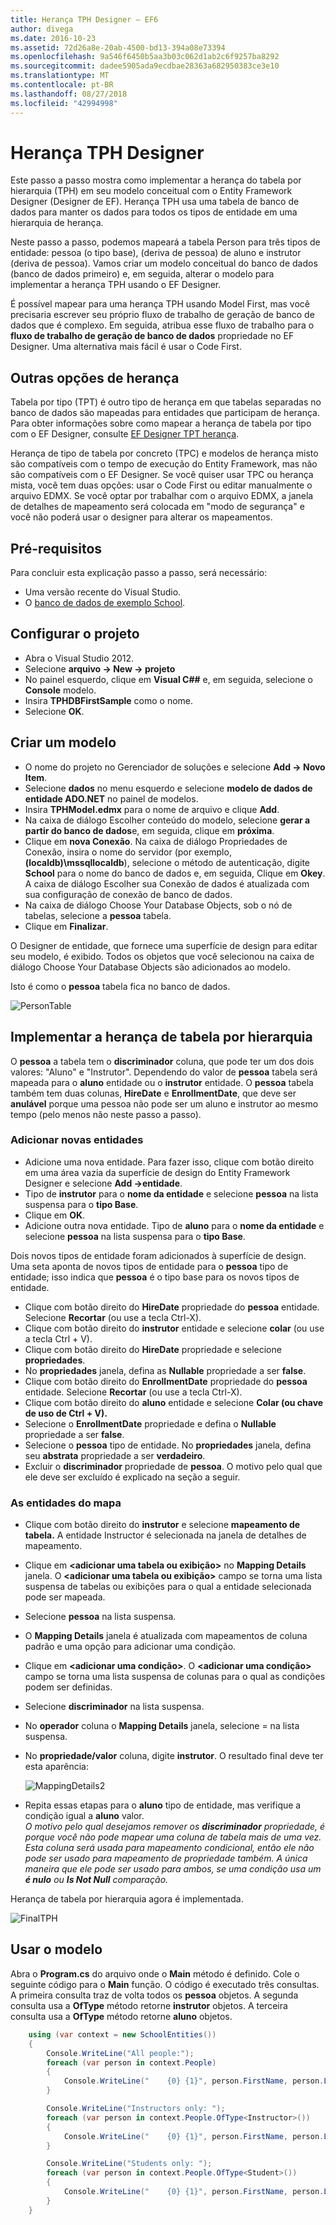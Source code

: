 ```yaml
---
title: Herança TPH Designer – EF6
author: divega
ms.date: 2016-10-23
ms.assetid: 72d26a8e-20ab-4500-bd13-394a08e73394
ms.openlocfilehash: 9a546f6450b5aa3b03c062d1ab2c6f9257ba8292
ms.sourcegitcommit: dadee5905ada9ecdbae28363a682950383ce3e10
ms.translationtype: MT
ms.contentlocale: pt-BR
ms.lasthandoff: 08/27/2018
ms.locfileid: "42994998"
---
```

# <a name="designer-tph-inheritance"></a>Herança TPH Designer
Este passo a passo mostra como implementar a herança do tabela por hierarquia (TPH) em seu modelo conceitual com o Entity Framework Designer (Designer de EF). Herança TPH usa uma tabela de banco de dados para manter os dados para todos os tipos de entidade em uma hierarquia de herança.

Neste passo a passo, podemos mapeará a tabela Person para três tipos de entidade: pessoa (o tipo base), (deriva de pessoa) de aluno e instrutor (deriva de pessoa). Vamos criar um modelo conceitual do banco de dados (banco de dados primeiro) e, em seguida, alterar o modelo para implementar a herança TPH usando o EF Designer.

É possível mapear para uma herança TPH usando Model First, mas você precisaria escrever seu próprio fluxo de trabalho de geração de banco de dados que é complexo. Em seguida, atribua esse fluxo de trabalho para o **fluxo de trabalho de geração de banco de dados** propriedade no EF Designer. Uma alternativa mais fácil é usar o Code First.

## <a name="other-inheritance-options"></a>Outras opções de herança

Tabela por tipo (TPT) é outro tipo de herança em que tabelas separadas no banco de dados são mapeadas para entidades que participam de herança.  Para obter informações sobre como mapear a herança de tabela por tipo com o EF Designer, consulte [EF Designer TPT herança](~/ef6/modeling/designer/inheritance/tpt.md).

Herança de tipo de tabela por concreto (TPC) e modelos de herança misto são compatíveis com o tempo de execução do Entity Framework, mas não são compatíveis com o EF Designer. Se você quiser usar TPC ou herança mista, você tem duas opções: usar o Code First ou editar manualmente o arquivo EDMX. Se você optar por trabalhar com o arquivo EDMX, a janela de detalhes de mapeamento será colocada em "modo de segurança" e você não poderá usar o designer para alterar os mapeamentos.

## <a name="prerequisites"></a>Pré-requisitos

Para concluir esta explicação passo a passo, será necessário:

- Uma versão recente do Visual Studio.
- O [banco de dados de exemplo School](~/ef6/resources/school-database.md).

## <a name="set-up-the-project"></a>Configurar o projeto

-   Abra o Visual Studio 2012.
-   Selecione **arquivo -&gt; New -&gt; projeto**
-   No painel esquerdo, clique em **Visual C#\#** e, em seguida, selecione o **Console** modelo.
-   Insira **TPHDBFirstSample** como o nome.
-   Selecione **OK**.

## <a name="create-a-model"></a>Criar um modelo

-   O nome do projeto no Gerenciador de soluções e selecione **Add -&gt; Novo Item**.
-   Selecione **dados** no menu esquerdo e selecione **modelo de dados de entidade ADO.NET** no painel de modelos.
-   Insira **TPHModel.edmx** para o nome de arquivo e clique **Add**.
-   Na caixa de diálogo Escolher conteúdo do modelo, selecione **gerar a partir do banco de dados**e, em seguida, clique em **próxima**.
-   Clique em **nova Conexão**.
    Na caixa de diálogo Propriedades de Conexão, insira o nome do servidor (por exemplo, **(localdb)\\mssqllocaldb**), selecione o método de autenticação, digite **School** para o nome do banco de dados e, em seguida, Clique em **Okey**.
    A caixa de diálogo Escolher sua Conexão de dados é atualizada com sua configuração de conexão de banco de dados.
-   Na caixa de diálogo Choose Your Database Objects, sob o nó de tabelas, selecione a **pessoa** tabela.
-   Clique em **Finalizar**.

O Designer de entidade, que fornece uma superfície de design para editar seu modelo, é exibido. Todos os objetos que você selecionou na caixa de diálogo Choose Your Database Objects são adicionados ao modelo.

Isto é como o **pessoa** tabela fica no banco de dados.

![PersonTable](~/ef6/media/persontable.png) 

## <a name="implement-table-per-hierarchy-inheritance"></a>Implementar a herança de tabela por hierarquia

O **pessoa** a tabela tem o **discriminador** coluna, que pode ter um dos dois valores: "Aluno" e "Instrutor". Dependendo do valor de **pessoa** tabela será mapeada para o **aluno** entidade ou o **instrutor** entidade. O **pessoa** tabela também tem duas colunas, **HireDate** e **EnrollmentDate**, que deve ser **anulável** porque uma pessoa não pode ser um aluno e instrutor ao mesmo tempo (pelo menos não neste passo a passo).

### <a name="add-new-entities"></a>Adicionar novas entidades

-   Adicione uma nova entidade.
    Para fazer isso, clique com botão direito em uma área vazia da superfície de design do Entity Framework Designer e selecione **Add -&gt;entidade**.
-   Tipo de **instrutor** para o **nome da entidade** e selecione **pessoa** na lista suspensa para o **tipo Base**.
-   Clique em **OK**.
-   Adicione outra nova entidade. Tipo de **aluno** para o **nome da entidade** e selecione **pessoa** na lista suspensa para o **tipo Base**.

Dois novos tipos de entidade foram adicionados à superfície de design. Uma seta aponta de novos tipos de entidade para o **pessoa** tipo de entidade; isso indica que **pessoa** é o tipo base para os novos tipos de entidade.

-   Clique com botão direito do **HireDate** propriedade do **pessoa** entidade. Selecione **Recortar** (ou use a tecla Ctrl-X).
-   Clique com botão direito do **instrutor** entidade e selecione **colar** (ou use a tecla Ctrl + V).
-   Clique com botão direito do **HireDate** propriedade e selecione **propriedades**.
-   No **propriedades** janela, defina as **Nullable** propriedade a ser **false**.
-   Clique com botão direito do **EnrollmentDate** propriedade do **pessoa** entidade. Selecione **Recortar** (ou use a tecla Ctrl-X).
-   Clique com botão direito do **aluno** entidade e selecione **Colar (ou chave de uso de Ctrl + V).**
-   Selecione o **EnrollmentDate** propriedade e defina o **Nullable** propriedade a ser **false**.
-   Selecione o **pessoa** tipo de entidade. No **propriedades** janela, defina seu **abstrata** propriedade a ser **verdadeiro**.
-   Excluir o **discriminador** propriedade de **pessoa**. O motivo pelo qual que ele deve ser excluído é explicado na seção a seguir.

### <a name="map-the-entities"></a>As entidades do mapa

-   Clique com botão direito do **instrutor** e selecione **mapeamento de tabela.**
    A entidade Instructor é selecionada na janela de detalhes de mapeamento.
-   Clique em **&lt;adicionar uma tabela ou exibição&gt;** no **Mapping Details** janela.
    O **&lt;adicionar uma tabela ou exibição&gt;** campo se torna uma lista suspensa de tabelas ou exibições para o qual a entidade selecionada pode ser mapeada.
-   Selecione **pessoa** na lista suspensa.
-   O **Mapping Details** janela é atualizada com mapeamentos de coluna padrão e uma opção para adicionar uma condição.
-   Clique em  **&lt;adicionar uma condição&gt;**.
    O **&lt;adicionar uma condição&gt;** campo se torna uma lista suspensa de colunas para o qual as condições podem ser definidas.
-   Selecione **discriminador** na lista suspensa.
-   No **operador** coluna o **Mapping Details** janela, selecione = na lista suspensa.
-   No **propriedade/valor** coluna, digite **instrutor**. O resultado final deve ter esta aparência:

    ![MappingDetails2](~/ef6/media/mappingdetails2.png)

-   Repita essas etapas para o **aluno** tipo de entidade, mas verifique a condição igual a **aluno** valor.  
    *O motivo pelo qual desejamos remover os **discriminador** propriedade, é porque você não pode mapear uma coluna de tabela mais de uma vez. Esta coluna será usada para mapeamento condicional, então ele não pode ser usado para mapeamento de propriedade também. A única maneira que ele pode ser usado para ambos, se uma condição usa um **é nulo** ou **Is Not Null** comparação.*

Herança de tabela por hierarquia agora é implementada.

![FinalTPH](~/ef6/media/finaltph.png)

## <a name="use-the-model"></a>Usar o modelo

Abra o **Program.cs** do arquivo onde o **Main** método é definido. Cole o seguinte código para o **Main** função. O código é executado três consultas. A primeira consulta traz de volta todos os **pessoa** objetos. A segunda consulta usa a **OfType** método retorne **instrutor** objetos. A terceira consulta usa a **OfType** método retorne **aluno** objetos.

``` csharp
    using (var context = new SchoolEntities())
    {
        Console.WriteLine("All people:");
        foreach (var person in context.People)
        {
            Console.WriteLine("    {0} {1}", person.FirstName, person.LastName);
        }

        Console.WriteLine("Instructors only: ");
        foreach (var person in context.People.OfType<Instructor>())
        {
            Console.WriteLine("    {0} {1}", person.FirstName, person.LastName);
        }

        Console.WriteLine("Students only: ");
        foreach (var person in context.People.OfType<Student>())
        {
            Console.WriteLine("    {0} {1}", person.FirstName, person.LastName);
        }
    }
```
